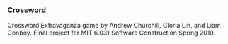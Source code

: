 ### Crossword
Crossword Extravaganza game by Andrew Churchill, Gloria Lin, and Liam Conboy.
Final project for MIT 6.031 Software Construction Spring 2019.